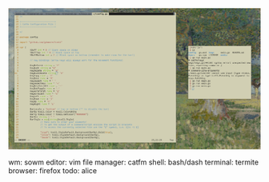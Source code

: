 <img src="floaty.png" alt="rice">

wm: sowm
editor: vim
file manager: catfm
shell: bash/dash
terminal: termite
browser: firefox
todo: alice
